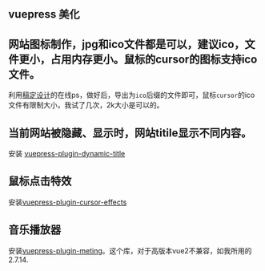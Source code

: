 ## vuepress 美化

## 网站图标制作，jpg和ico文件都是可以，建议ico，文件更小，占用内存更小。鼠标的cursor的图标支持ico文件。

利用[稿定设计](https://ps.gaoding.com/#/)的在线ps，做好后，导出为`ico`后缀的文件即可，鼠标`cursor`的ico文件有限制大小，我试了几次，2k大小是可以的。

## 当前网站被隐藏、显示时，网站titile显示不同内容。

安装 [vuepress-plugin-dynamic-title](https://github.com/moefyit/vuepress-plugin-dynamic-title)

## 鼠标点击特效

安装[vuepress-plugin-cursor-effects](https://github.com/moefyit/vuepress-plugin-cursor-effects)

## 音乐播放器

安装[vuepress-plugin-meting](https://nyakku.moe/posts/2019/10/21/moefy-your-vuepress-blog.html)。这个库，对于高版本vue2不兼容，如我所用的2.7.14.

